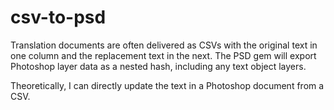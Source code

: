 csv-to-psd
==========
Translation documents are often delivered as CSVs with the original text in one column and the replacement text in the next.
The PSD gem will export Photoshop layer data as a nested hash, including any text object layers. 

Theoretically, I can directly update the text in a Photoshop document from a CSV. 
